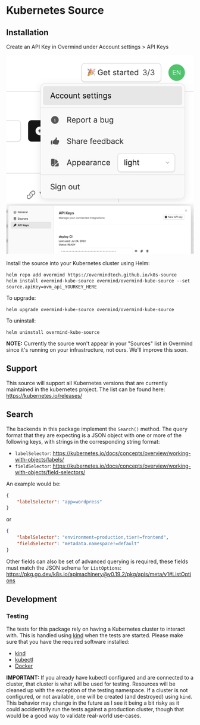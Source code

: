 # Kubernetes Source

## Installation

Create an API Key in Overmind under Account settings > API Keys

![](./doc/account_settings.png)
![](./doc/api_key.png)

Install the source into your Kubernetes cluster using Helm:

```shell
helm repo add overmind https://overmindtech.github.io/k8s-source
helm install overmind-kube-source overmind/overmind-kube-source --set source.apiKey=ovm_api_YOURKEY_HERE
```

To upgrade:

```shell
helm upgrade overmind-kube-source overmind/overmind-kube-source
```

To uninstall:

```shell
helm uninstall overmind-kube-source
```

**NOTE:** Currently the source won't appear in your "Sources" list in Overmind since it's running on your infrastructure, not ours. We'll improve this soon.

## Support

This source will support all Kubernetes versions that are currently maintained in the kubernetes project. The list can be found here: https://kubernetes.io/releases/

## Search

The backends in this package implement the `Search()` method. The query format that they are expecting is a JSON object with one or more of the following keys, with strings in the corresponding string format:

* `labelSelector`: https://kubernetes.io/docs/concepts/overview/working-with-objects/labels/
* `fieldSelector`: https://kubernetes.io/docs/concepts/overview/working-with-objects/field-selectors/

An example would be:

```json
{
    "labelSelector": "app=wordpress"
}
```

or

```json
{
    "labelSelector": "environment=production,tier!=frontend",
    "fieldSelector": "metadata.namespace!=default"
}
```

Other fields can also be set of advanced querying is required, these fields must match the JSON schema for `ListOptions`: https://pkg.go.dev/k8s.io/apimachinery@v0.19.2/pkg/apis/meta/v1#ListOptions

## Development

### Testing

The tests for this package rely on having a Kubernetes cluster to interact with. This is handled using [kind](https://github.com/kubernetes-sigs/kind) when the tests are started. Please make sure that you have the required software installed:

* [kind](https://github.com/kubernetes-sigs/kind)
* [kubectl](https://kubernetes.io/docs/tasks/tools/)
* [Docker](https://docs.docker.com/get-docker/)

**IMPORTANT:** If you already have kubectl configured and are connected to a cluster, that cluster is what will be used for testing. Resources will be cleaned up with the exception of the testing namespace. If a cluster is not configured, or not available, one will be created (and destroyed) using `kind`. This behavior may change in the future as I see it being a bit risky as it could accidentally run the tests against a production cluster, though that would be a good way to validate real-world use-cases.
